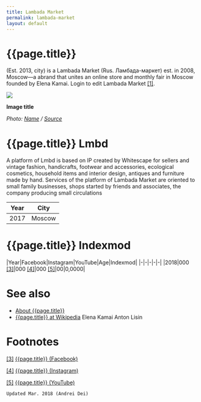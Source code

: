 ```yaml
---
title: Lambada Market
permalink: lambada-market
layout: default
---
```


# {{page.title}}

(Est. 2013, city) is a Lambada Market (Rus. Ламбада-маркет) est. in 2008, Moscow—a abrand that unites an online store and monthly fair in Moscow founded by Elena Kamai. Login to edit Lambada Market <span id="a1">[\[1\]](#f1)</span>.

![](/encyclopedia/images/image-name.jpg)

**Image title**

*Photo: [Name](index) / [Source](index)*

# {{page.title}} Lmbd
A platform of Lmbd is based on IP created by Whitescape for sellers and vintage fashion, handicrafts, footwear and accessories, ecological cosmetics, household items and interior design, antiques and furniture made by hand. Services of the platform of Lambada Market are oriented to small family businesses, shops started by friends and associates, the company producing small circulations

|Year|City|
|-|-|
|2017|Moscow|

# {{page.title}} Indexmod

|Year|Facebook|Instagram|YouTube|Age|Indexmod|
|-|-|-|-|-|
|2018|000 <span id="a3">[\[3\]](#f3)</span>|000 <span id="a4">[\[4\]](#f4)</span>|000 <span id="a5">[\[5\]](#f5)</span>|00|0,0000|


# See also

+ [About {{page.title}}](index)
+ [{{page.title}} at Wikipedia](index)
Elena Kamai
Anton Lisin

# Footnotes

[[3]](#a3) <span id="f3"></span> [{{page.title}} (Facebook)](index)

[[4]](#a4) <span id="f4"></span> [{{page.title}} (Instagram)](index)

[[5]](#a5) <span id="f5"></span> [{{page.title}} (YouTube)](index)

`Updated Mar. 2018 (Andrei Dei)`
